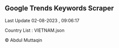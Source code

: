 

## Google Trends Keywords Scraper 
 
Last Update 02-08-2023 , 09:06:17

Country List :
VIETNAM.json



© Abdul Muttaqin 
